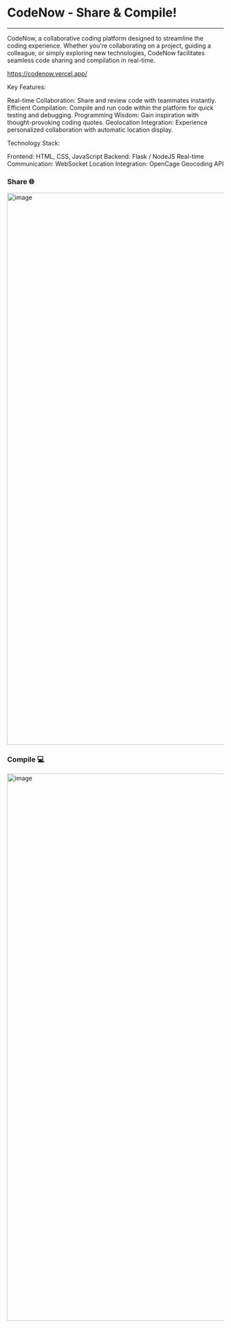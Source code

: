 # CodeNow - Share & Compile!
<hr>



CodeNow, a collaborative coding platform designed to streamline the coding experience. Whether you're collaborating on a project, guiding a colleague, or simply exploring new technologies, CodeNow facilitates seamless code sharing and compilation in real-time.

https://codenow.vercel.app/

Key Features:

Real-time Collaboration: Share and review code with teammates instantly.
Efficient Compilation: Compile and run code within the platform for quick testing and debugging.
Programming Wisdom: Gain inspiration with thought-provoking coding quotes.
Geolocation Integration: Experience personalized collaboration with automatic location display.

Technology Stack:

Frontend: HTML, CSS, JavaScript
Backend: Flask / NodeJS
Real-time Communication: WebSocket
Location Integration: OpenCage Geocoding API


### Share 🌐
<img width="1280" alt="image" src="https://github.com/krishvsoni/CodeNow/assets/67964054/5bb50271-5ffb-40fe-a6e9-9cdb353325e5">

### Compile 💻
<img width="1269" alt="image" src="https://github.com/krishvsoni/CodeNow/assets/67964054/804345e7-d2b4-4de6-86e8-84c234d2589a">